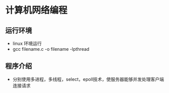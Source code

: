 # 计算机网络编程
## 运行环境
- linux 环境运行
- gcc filename.c -o filename -lpthread
## 程序介绍
- 分别使用多进程，多线程，select，epoll技术，使服务器能够并发处理客户端连接请求